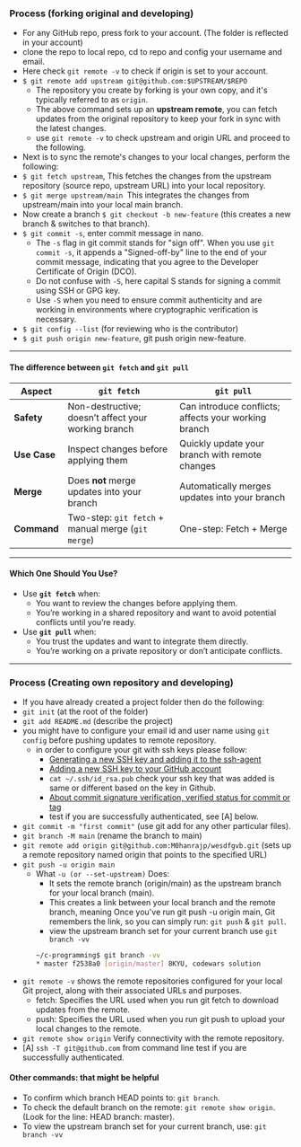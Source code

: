 ### Process (forking original and developing)
- For any GitHub repo, press fork to your account. (The folder is reflected in your account)
- clone the repo to local repo, cd to repo and config your username and email.
- Here check `git remote -v` to check if origin is set to your account.
- `$ git remote add upstream git@github.com:$UPSTREAM/$REPO`
   - The repository you create by forking is your own copy, and it's typically referred to as `origin`.
   - The above command sets up an **upstream remote**, you can fetch updates from the original repository
     to keep your fork in sync with the latest changes.
   - use `git remote -v` to check upstream and origin URL and proceed to the following.
- Next is to sync the remote's changes to your local changes, perform the following:
- `$ git fetch upstream`, This fetches the changes from the upstream repository (source repo, upstream URL)
   into your local repository.
- `$ git merge upstream/main `This integrates the changes from upstream/main into your local main branch.
- Now create a branch `$ git checkout -b new-feature` (this creates a new branch & switches to that branch).
- `$ git commit -s`, enter commit message in nano.
   - The `-s` flag in git commit stands for "sign off". When you use `git commit -s`, it appends a "Signed-off-by"
     line to the end of your commit message, indicating that you agree to the Developer Certificate of Origin (DCO). 
   - Do not confuse with `-S`, here capital S stands for signing a commit using SSH or GPG key.
   - Use `-S` when you need to ensure commit authenticity and are working in environments where cryptographic 
     verification is necessary.    
- `$ git config --list` (for reviewing who is the contributor)
- `$ git push origin new-feature`, git push origin new-feature.

---

#### The difference between `git fetch` and `git pull` 

| Aspect             | `git fetch`                                         | `git pull`                                      |
|--------------------|-----------------------------------------------------|------------------------------------------------|
| **Safety**         | Non-destructive; doesn’t affect your working branch | Can introduce conflicts; affects your working branch |
| **Use Case**       | Inspect changes before applying them               | Quickly update your branch with remote changes |
| **Merge**          | Does **not** merge updates into your branch         | Automatically merges updates into your branch  |
| **Command**        | Two-step: `git fetch` + manual merge (`git merge`)  | One-step: Fetch + Merge                        |
---

#### **Which One Should You Use?**
- Use **`git fetch`** when:
  - You want to review the changes before applying them.
  - You’re working in a shared repository and want to avoid potential conflicts until you’re ready.
- Use **`git pull`** when:
  - You trust the updates and want to integrate them directly.
  - You’re working on a private repository or don’t anticipate conflicts.
---

### Process (Creating own repository and developing)
- If you have already created a project folder then do the following:
- `git init` (at the root of the folder)
- `git add README.md` (describe the project)
- you might have to configure your email id and user name using `git config` before pushing updates to remote repository.
   - in order to configure your git with ssh keys please follow: 
      - [Generating a new SSH key and adding it to the ssh-agent](https://docs.github.com/en/authentication/connecting-to-github-with-ssh/generating-a-new-ssh-key-and-adding-it-to-the-ssh-agent)
      - [Adding a new SSH key to your GitHub account](https://docs.github.com/en/authentication/connecting-to-github-with-ssh/adding-a-new-ssh-key-to-your-github-account)
      - `cat ~/.ssh/id_rsa.pub` check your ssh key that was added is same or different based on the key in Github.
      - [About commit signature verification, verified status for commit or tag](https://docs.github.com/en/authentication/managing-commit-signature-verification/about-commit-signature-verification)
      - test if you are successfully authenticated, see [A] below.
- `git commit -m "first commit"` (use git add for any other particular files).
- `git branch -M main` (rename the branch to main)
- `git remote add origin git@github.com:M0hanrajp/wesdfgvb.git` 
   (sets up a remote repository named origin that points to the specified URL)
- `git push -u origin main`
   - What `-u (or --set-upstream)` Does:
      - It sets the remote branch (origin/main) as the upstream branch for your local branch (main).
      - This creates a link between your local branch and the remote branch, meaning Once you've run 
        git push -u origin main, Git remembers the link, so you can simply run: `git push` & `git pull`.
      - view the upstream branch set for your current branch use `git branch -vv`
      ```bash
      ~/c-programming$ git branch -vv
      * master f2538a0 [origin/master] 8KYU, codewars solution
      ```
- `git remote -v` shows the remote repositories configured for your local Git project, along with their associated URLs and purposes.
   - fetch: Specifies the URL used when you run git fetch to download updates from the remote.
   - push: Specifies the URL used when you run git push to upload your local changes to the remote.
- `git remote show origin` Verify connectivity with the remote repository.
- [A] `ssh -T git@github.com` from command line test if you are successfully authenticated.

#### **Other commands: that might be helpful**

- To confirm which branch HEAD points to: `git branch`.
- To check the default branch on the remote: `git remote show origin`. (Look for the line: HEAD branch: master).
- To view the upstream branch set for your current branch, use: `git branch -vv`

